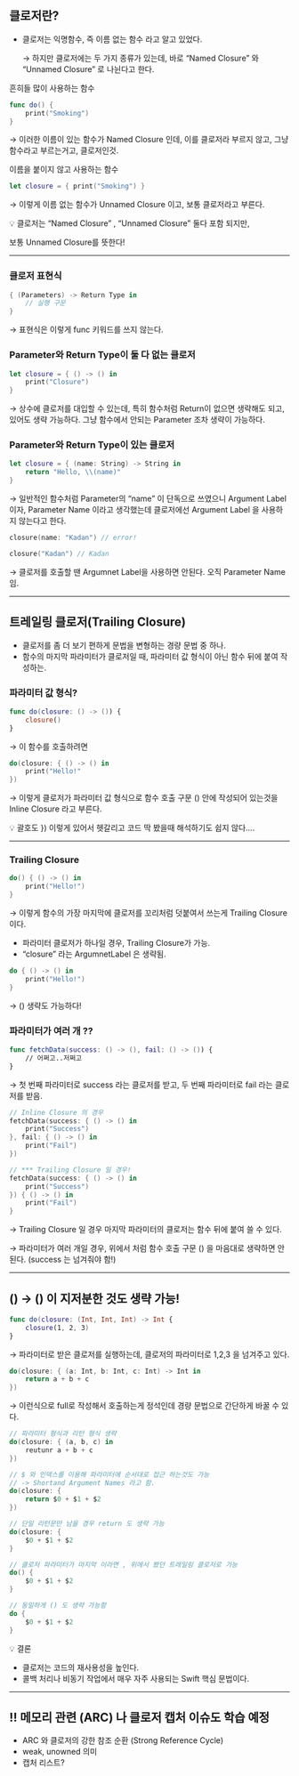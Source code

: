 ## 클로저란?

- 클로저는 익명함수, 즉 이름 없는 함수 라고 알고 있었다.
    
    → 하지만 클로저에는 두 가지 종류가 있는데, 바로 “Named Closure” 와 “Unnamed Closure” 로 나뉜다고 한다.
    

흔히들 많이 사용하는 함수

```swift
func do() {
	print("Smoking")
}
```

→ 이러한 이름이 있는 함수가 Named Closure 인데, 이를 클로저라 부르지 않고, 그냥 함수라고 부르는거고, 클로저인것.

이름을 붙이지 않고 사용하는 함수

```swift
let closure = { print("Smoking") }
```

→ 이렇게 이름 없는 함수가 Unnamed Closure 이고, 보통 클로저라고 부른다.

💡 클로저는 “Named Closure” , “Unnamed Closure” 둘다 포함 되지만,

보통 Unnamed Closure를 뜻한다!

---


### 클로저 표현식

```swift
{ (Parameters) -> Return Type in
	// 실행 구문
}
```

→ 표현식은 이렇게 func 키워드를 쓰지 않는다.

### Parameter와 Return Type이 둘 다 없는 클로저

```swift
let closure = { () -> () in
	print("Closure")
}
```

→ 상수에 클로저를 대입할 수 있는데, 특히 함수처럼 Return이 없으면 생략해도 되고, 있어도 생략 가능하다. 그냥 함수에서 안되는 Parameter 조차 생략이 가능하다.

### Parameter와 Return Type이 있는 클로저

```swift
let closure = { (name: String) -> String in
	return "Hello, \\(name)"
}
```

→ 일반적인 함수처럼 Parameter의 “name” 이 단독으로 쓰였으니 Argument Label 이자, Parameter Name 이라고 생각했는데 클로저에선 Argument Label 을 사용하지 않는다고 한다.

```swift
closure(name: "Kadan") // error!

closure("Kadan") // Kadan
```

→ 클로저를 호출할 땐 Argumnet Label을 사용하면 안된다. 오직 Parameter Name 임.

---


## 트레일링 클로저(Trailing Closure)

- 클로저를 좀 더 보기 편하게 문법을 변형하는 경량 문법 중 하나.
- 함수의 마지막 파라미터가 클로저일 때, 파라미터 값 형식이 아닌 함수 뒤에 붙여 작성하는.

### 파라미터 값 형식?

```swift
func do(closure: () -> ()) {
	closure()
}
```

→ 이 함수를 호출하려면

```swift
do(closure: { () -> () in 
	print("Hello!"
})
```

→ 이렇게 클로저가 파라미터 값 형식으로 함수 호출 구문 () 안에 작성되어 있는것을 Inline Closure 라고 부른다.

💡 괄호도 }) 이렇게 있어서 헷갈리고 코드 딱 봤을때 해석하기도 쉽지 않다….

---


### Trailing Closure

```swift
do() { () -> () in 
	print("Hello!")
}
```

→ 이렇게 함수의 가장 마지막에 클로저를 꼬리처럼 덧붙여서 쓰는게 Trailing Closure이다.

- 파라미터 클로저가 하나일 경우, Trailing Closure가 가능.
- “closure” 라는 ArgumnetLabel 은 생략됨.

```swift
do { () -> () in 
	print("Hello!")
}
```

→ () 생략도 가능하다!

### 파라미터가 여러 개 ??

```swift
func fetchData(success: () -> (), fail: () -> ()) {
	// 어쩌고..저쩌고
}
```

→ 첫 번째 파라미터로 success 라는 클로저를 받고, 두 번째 파라미터로 fail 라는 클로저를 받음.

```swift
// Inline Closure 의 경우
fetchData(success: { () -> () in 
	print("Success")
}, fail: { () -> () in 
	print("Fail")
})

// *** Trailing Closure 일 경우!
fetchData(success: { () -> () in
	print("Success")
}) { () -> () in
	print("Fail")
}
```

→ Trailing Closure 일 경우 마지막 파라미터의 클로저는 함수 뒤에 붙여 쓸 수 있다.

→ 파라미터가 여러 개일 경우, 위에서 처럼 함수 호출 구문 () 을 마음대로 생략하면 안된다. (success 는 넘겨줘야 함!)

---


## () → () 이 지저분한 것도 생략 가능!

```swift
func do(closure: (Int, Int, Int) -> Int {
	closure(1, 2, 3)
}
```

→ 파라미터로 받은 클로저를 실행하는데, 클로저의 파라미터로 1,2,3 을 넘겨주고 있다.

```swift
do(closure: { (a: Int, b: Int, c: Int) -> Int in
	return a + b + c
})
```

→ 이런식으로 full로 작성해서 호출하는게 정석인데 경량 문법으로 간단하게 바꿀 수 있다.

```swift
// 파라미터 형식과 리턴 형식 생략
do(closure: { (a, b, c) in
	reutunr a + b + c
})

// $ 와 인덱스를 이용해 파라미터에 순서대로 접근 하는것도 가능 
// -> Shortand Argument Names 라고 함.
do(closure: {
	return $0 + $1 + $2
})

// 단일 리턴문만 남을 경우 return 도 생략 가능
do(closure: {
	$0 + $1 + $2
}

// 클로저 파라미터가 마지막 이라면 , 위에서 봤던 트레일링 클로저로 가능
do() {
	$0 + $1 + $2
}

// 동일하게 () 도 생략 가능함
do {
	$0 + $1 + $2
}
```

💡 결론
- 클로저는 코드의 재사용성을 높인다.
- 콜백 처리나 비동기 작업에서 매우 자주 사용되는 Swift 핵심 문법이다. 

---


## ‼️ 메모리 관련 (ARC) 나 클로저 캡처 이슈도 학습 예정

- ARC 와 클로저의 강한 참조 순환 (Strong Reference Cycle)
- weak, unowned 의미
- 캡처 리스트?